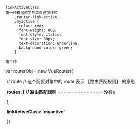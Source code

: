 ```
linkActiveClass
第一种根据原生的类自己加样式
    .router-link-active,
    .myactive {
      color: red;
      font-weight: 800;
      font-style: italic;
      font-size: 80px;
      text-decoration: underline;
      background-color: green;
    }

第二种
```

var routerObj = new VueRouter({

​      // route // 这个配置对象中的 route 表示 【路由匹配规则】 的意思

​      **routes: [ // 路由匹配规则**    ================没有s

​      ],

​      **linkActiveClass: 'myactive'**

​    })